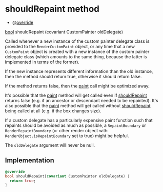 


# shouldRepaint method







- @[override](https://api.flutter.dev/flutter/dart-core/override-constant.html)

[bool](https://api.flutter.dev/flutter/dart-core/bool-class.html) shouldRepaint
(covariant CustomPainter oldDelegate)





<p>Called whenever a new instance of the custom painter delegate class is
provided to the <code>RenderCustomPaint</code> object, or any time that a new
<code>CustomPaint</code> object is created with a new instance of the custom painter
delegate class (which amounts to the same thing, because the latter is
implemented in terms of the former).</p>
<p>If the new instance represents different information than the old
instance, then the method should return true, otherwise it should return
false.</p>
<p>If the method returns false, then the <a href="../../components_slider_component_slider_component/SelectorArcPainter/paint.md">paint</a> call might be optimized
away.</p>
<p>It's possible that the <a href="../../components_slider_component_slider_component/SelectorArcPainter/paint.md">paint</a> method will get called even if
<a href="../../components_slider_component_slider_component/SelectorArcPainter/shouldRepaint.md">shouldRepaint</a> returns false (e.g. if an ancestor or descendant needed to
be repainted). It's also possible that the <a href="../../components_slider_component_slider_component/SelectorArcPainter/paint.md">paint</a> method will get called
without <a href="../../components_slider_component_slider_component/SelectorArcPainter/shouldRepaint.md">shouldRepaint</a> being called at all (e.g. if the box changes
size).</p>
<p>If a custom delegate has a particularly expensive paint function such that
repaints should be avoided as much as possible, a <code>RepaintBoundary</code> or
<code>RenderRepaintBoundary</code> (or other render object with
<code>RenderObject.isRepaintBoundary</code> set to true) might be helpful.</p>
<p>The <code>oldDelegate</code> argument will never be null.</p>



## Implementation

```dart
@override
bool shouldRepaint(covariant CustomPainter oldDelegate) {
  return true;
}
```







